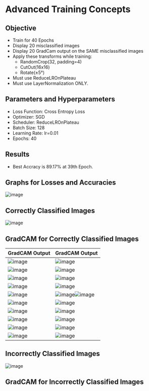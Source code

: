 # Advanced Training Concepts

## Objective
- Train for 40 Epochs
- Display 20 misclassified images
- Display 20 GradCam output on the SAME misclassified images
- Apply these transforms while training:
  - RandomCrop(32, padding=4)
  - CutOut(16x16)
  - Rotate(±5°)
- Must use ReduceLROnPlateau
- Must use LayerNormalization ONLY.

## Parameters and Hyperparameters
- Loss Function: Cross Entropy Loss
- Optimizer: SGD
- Scheduler: ReduceLROnPlateau
- Batch Size: 128
- Learning Rate: lr=0.01
- Epochs: 40

## Results
- Best Accracy is 89.17% at 39th Epoch.

## Graphs for Losses and Accuracies
![image](https://user-images.githubusercontent.com/46129975/124268705-7e262980-db57-11eb-831e-fa0f1ab2c045.png)

## Correctly Classified Images
![image](https://user-images.githubusercontent.com/46129975/124268846-b7f73000-db57-11eb-8597-234d7b5bc587.png)


## GradCAM for Correctly Classified Images
|GradCAM Output|GradCAM Output|
|--------------|--------------|
|![image](https://user-images.githubusercontent.com/46129975/124269298-57b4be00-db58-11eb-8e36-0062fb611871.png)|![image](https://user-images.githubusercontent.com/46129975/124269336-613e2600-db58-11eb-862e-71788c1180ef.png)|
|![image](https://user-images.githubusercontent.com/46129975/124269373-6c915180-db58-11eb-86bc-272c6469424d.png)|![image](https://user-images.githubusercontent.com/46129975/124269387-70bd6f00-db58-11eb-9f71-25ca29d0b5e4.png)|
|![image](https://user-images.githubusercontent.com/46129975/124269402-74e98c80-db58-11eb-8af6-02985e844618.png)|![image](https://user-images.githubusercontent.com/46129975/124269810-fe00c380-db58-11eb-9c40-3bfd8af241f6.png)|
|![image](https://user-images.githubusercontent.com/46129975/124269420-7a46d700-db58-11eb-9c38-af9f940a5b4b.png)|![image](https://user-images.githubusercontent.com/46129975/124269446-83d03f00-db58-11eb-9459-7e53bbc9e284.png)|
|![image](https://user-images.githubusercontent.com/46129975/124269426-7e72f480-db58-11eb-8910-3cda2657ebaa.png)|![image](https://user-images.githubusercontent.com/46129975/124269616-b9752800-db58-11eb-8c8f-ec6c25db64bd.png)![image](https://user-images.githubusercontent.com/46129975/124269603-b5e1a100-db58-11eb-99fb-ffb2d154b396.png)|
|![image](https://user-images.githubusercontent.com/46129975/124269588-b11ced00-db58-11eb-9b1e-53bc7b55725a.png)|![image](https://user-images.githubusercontent.com/46129975/124269580-acf0cf80-db58-11eb-8e09-737368d0ffc8.png)|
|![image](https://user-images.githubusercontent.com/46129975/124269565-a82c1b80-db58-11eb-896b-976429fa558c.png)|![image](https://user-images.githubusercontent.com/46129975/124269555-a4989480-db58-11eb-8ca8-d0764450998f.png)|
|![image](https://user-images.githubusercontent.com/46129975/124269543-a1050d80-db58-11eb-89c2-bdf3a430a7e6.png)|![image](https://user-images.githubusercontent.com/46129975/124269532-9cd8f000-db58-11eb-9e2d-54b8ab7c475e.png)|
|![image](https://user-images.githubusercontent.com/46129975/124269520-98acd280-db58-11eb-8937-66c240ef9b13.png)|![image](https://user-images.githubusercontent.com/46129975/124269504-9480b500-db58-11eb-8565-55bbcf7e060e.png)|
|![image](https://user-images.githubusercontent.com/46129975/124269486-8fbc0100-db58-11eb-9415-be437cd81c8c.png)|![image](https://user-images.githubusercontent.com/46129975/124269464-8af74d00-db58-11eb-9998-09f54175c6e4.png)|

## Incorrectly Classified Images
![image](https://user-images.githubusercontent.com/46129975/124268884-c6dde280-db57-11eb-8c34-33f12de6bdce.png)


## GradCAM for Incorrectly Classified Images
